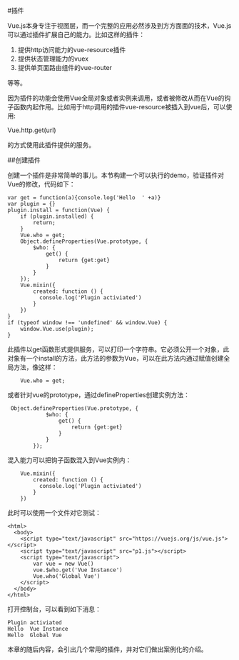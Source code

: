 #插件

Vue.js本身专注于视图层，而一个完整的应用必然涉及到方方面面的技术，Vue.js可以通过插件扩展自己的能力。比如这样的插件：

1. 提供http访问能力的vue-resource插件
2. 提供状态管理能力的vuex
3. 提供单页面路由组件的vue-router

等等。

因为插件的功能会使用Vue全局对象或者实例来调用，或者被修改从而在Vue的钩子函数内起作用。比如用于http调用的插件vue-resource被插入到vue后，可以使用:

   Vue.http.get(url)

的方式使用此插件提供的服务。

##创建插件

创建一个插件是非常简单的事儿。本节构建一个可以执行的demo，验证插件对Vue的修改，代码如下：


    var get = function(a){console.log('Hello  ' +a)}
    var plugin = {}
    plugin.install = function(Vue) {
        if (plugin.installed) {
            return;
        }
        Vue.who = get;
        Object.defineProperties(Vue.prototype, {
            $who: {
                get() {
                    return {get:get}
                }
            }
        });
        Vue.mixin({
            created: function () {
              console.log('Plugin activiated')
            }        
        })    
    }
    if (typeof window !== 'undefined' && window.Vue) {
        window.Vue.use(plugin);
    }
    
此插件以get函数形式提供服务，可以打印一个字符串。它必须公开一个对象，此对象有一个install的方法，此方法的参数为Vue，可以在此方法内通过赋值创建全局方法，像这样：

        Vue.who = get;
或者针对vue的prototype，通过defineProperties创建实例方法：

     Object.defineProperties(Vue.prototype, {
                $who: {
                    get() {
                        return {get:get}
                    }
                }
            });
混入能力可以把钩子函数混入到Vue实例内：

        Vue.mixin({
            created: function () {
              console.log('Plugin activiated')
            }        
        })
此时可以使用一个文件对它测试：
    
    <html>
      <body>
        <script type="text/javascript" src="https://vuejs.org/js/vue.js"></script>
        <script type="text/javascript" src="p1.js"></script>
        <script type="text/javascript">
        	var vue = new Vue()
        	vue.$who.get('Vue Instance')
        	Vue.who('Global Vue')
        </script>
      </body>
    </html>
    
打开控制台，可以看到如下消息：

    Plugin activiated
    Hello  Vue Instance
    Hello  Global Vue
    
本章的随后内容，会引出几个常用的插件，并对它们做出案例化的介绍。
